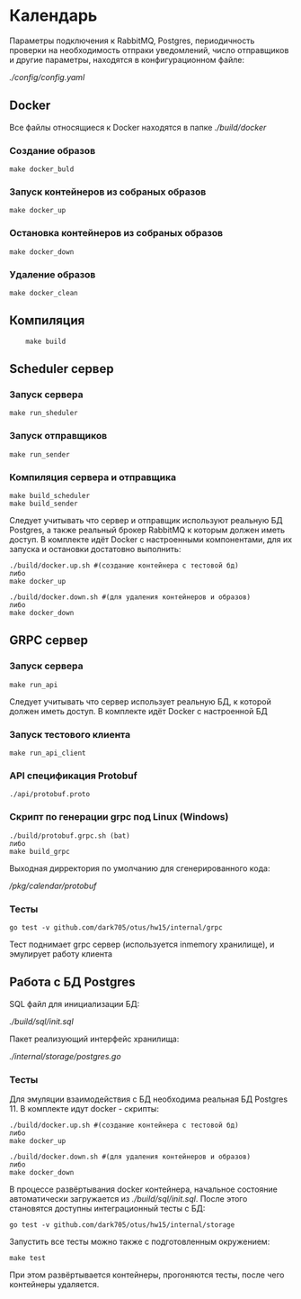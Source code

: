 # Календарь
Параметры подключения к RabbitMQ, Postgres, периодичность проверки на необходимость отпраки уведомлений, число отправщиков и другие параметры, находятся в конфигурационном файле:

_./config/config.yaml_

## Docker
Все файлы относящиеся к Docker находятся в папке _./build/docker_

### Создание образов
    make docker_buld

### Запуск контейнеров из собраных образов
    make docker_up

### Остановка контейнеров из собраных образов
    make docker_down

### Удаление образов
    make docker_clean
        
## Компиляция
        make build

## Scheduler сервер
### Запуск сервера
    make run_sheduler

### Запуск отправщиков 
    make run_sender

### Компиляция сервера и отправщика
    make build_scheduler
    make build_sender

Следует учитывать что сервер и отправщик используют реальную БД Postgres, а также реальный брокер RabbitMQ к которым должен иметь доступ. 
В комплекте идёт Docker с настроенными компонентами, для их запуска и остановки достатовно выполнить:

    ./build/docker.up.sh #(создание контейнера с тестовой бд)
    либо
    make docker_up
    
    ./build/docker.down.sh #(для удаления контейнеров и образов)
    либо
    make docker_down 

## GRPC сервер
### Запуск сервера
    make run_api

Следует учитывать что сервер использует реальную БД, к которой должен иметь доступ. 
В комплекте идёт Docker с настроенной БД
  
### Запуск тестового клиента
    make run_api_client
      
### API cпецификация Protobuf
    ./api/protobuf.proto
    
### Скрипт по генерации grpc под Linux (Windows)
    ./build/protobuf.grpc.sh (bat)
    либо
    make build_grpc

Выходная дирректория по умолчанию для сгенерированного кода: 

_/pkg/calendar/protobuf_

### Тесты
    go test -v github.com/dark705/otus/hw15/internal/grpc
Тест поднимает grpc сервер (используется inmemory хранилище), и эмулирует работу клиента

## Работа с БД Postgres
SQL файл для инициализации БД:

_./build/sql/init.sql_

Пакет реализующий интерфейс хранилища:
    
_./internal/storage/postgres.go_

### Тесты
Для эмуляции взаимодействия с БД необходима реальная БД Postgres 11.
В комплекте идут docker - скрипты:

    ./build/docker.up.sh #(создание контейнера с тестовой бд)
    либо
    make docker_up
    
    ./build/docker.down.sh #(для удаления контейнеров и образов)
    либо
    make docker_down 

В процессе развёртывания docker контейнера, начальное состояние автоматически загружается из _./build/sql/init.sql_.
После этого становятся доступны интеграционный тесты с БД:
    
    go test -v github.com/dark705/otus/hw15/internal/storage
    
Запустить все тесты можно также с подготовленным окружением:

    make test

При этом развёртывается контейнеры, прогоняются тесты, после чего контейнеры удаляется.
